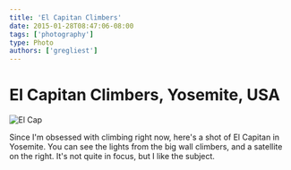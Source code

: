 ```yaml
---
title: 'El Capitan Climbers'
date: 2015-01-28T08:47:06-08:00
tags: ['photography']
type: Photo
authors: ['gregliest']
---
```


# El Capitan Climbers, Yosemite, USA

![El Cap](/static/images/photography/el-cap.jpg)

Since I'm obsessed with climbing right now, here's a shot of El Capitan in Yosemite. You can see the lights from the big wall climbers, and a satellite on the right. It's not quite in focus, but I like the subject.
